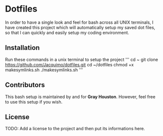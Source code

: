 # Dotfiles

In order to have a single look and feel for bash across all UNIX terminals, I have created this project which will automatically setup my saved dot files, so that I can quickly and easily setup my coding environment.

## Installation

Run these commands in a unix terminal to setup the project
'''
cd ~
git clone https://github.com/Jacquimo/dotfiles.git
cd ~/dotfiles
chmod +x makesymlinks.sh
./makesymlinks.sh
'''

## Contributors

This bash setup is maintained by and for **Gray Houston**. However, feel free to use this setup if you wish.

## License

TODO: Add a license to the project and then put its informations here.
